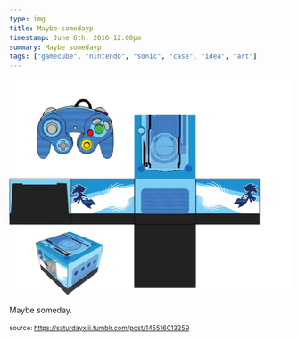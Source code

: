 ```yaml
---
type: img
title: Maybe-somedayp-
timestamp: June 6th, 2016 12:00pm
summary: Maybe somedayp 
tags: ["gamecube", "nintendo", "sonic", "case", "idea", "art"]
---
```

<img src="../media/145516013259.jpg"/>
                                                                                          
Maybe someday.
 
                                    
                
                
                
                
                                
<small>source: https://saturdayxiii.tumblr.com/post/145516013259</small>